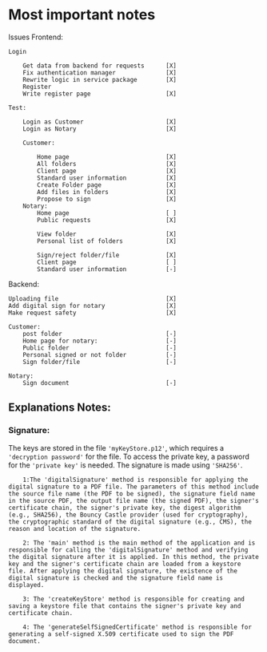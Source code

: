 # Most important notes
Issues
Frontend:

    Login

        Get data from backend for requests      [X]
        Fix authentication manager              [X]
        Rewrite logic in service package        [X]
        Register
        Write register page                     [X]

    Test:

        Login as Customer                       [X]
        Login as Notary                         [X]

        Customer:

            Home page                           [X]
            All folders                         [X]
            Client page                         [X]
            Standard user information           [X]
            Create Folder page                  [X]
            Add files in folders                [X]
            Propose to sign                     [X]
        Notary:
            Home page                           [ ]
            Public requests                     [X]

            View folder                         [X]
            Personal list of folders            [X]

            Sign/reject folder/file             [X]
            Client page                         [ ]
            Standard user information           [-]

Backend:


    Uploading file                              [X]
    Add digital sign for notary                 [X]
    Make request safety                         [X]

    Customer: 
        post folder                             [-]
        Home page for notary:                   [-]
        Public folder                           [-]
        Personal signed or not folder           [-]
        Sign folder/file                        [-]

    Notary:
        Sign document                           [-]

## Explanations Notes:

### Signature:
The keys are stored in the file `'myKeyStore.p12'`, which requires a `'decryption password'` for the file.
To access the private key, a password for the `'private key'` is needed.
The signature is made using `'SHA256'`.
```
    1:The 'digitalSignature' method is responsible for applying the digital signature to a PDF file. The parameters of this method include the source file name (the PDF to be signed), the signature field name in the source PDF, the output file name (the signed PDF), the signer's certificate chain, the signer's private key, the digest algorithm (e.g., SHA256), the Bouncy Castle provider (used for cryptography), the cryptographic standard of the digital signature (e.g., CMS), the reason and location of the signature.

    2: The 'main' method is the main method of the application and is responsible for calling the 'digitalSignature' method and verifying the digital signature after it is applied. In this method, the private key and the signer's certificate chain are loaded from a keystore file. After applying the digital signature, the existence of the digital signature is checked and the signature field name is displayed.

    3: The 'createKeyStore' method is responsible for creating and saving a keystore file that contains the signer's private key and certificate chain.

    4: The 'generateSelfSignedCertificate' method is responsible for generating a self-signed X.509 certificate used to sign the PDF document.
```


